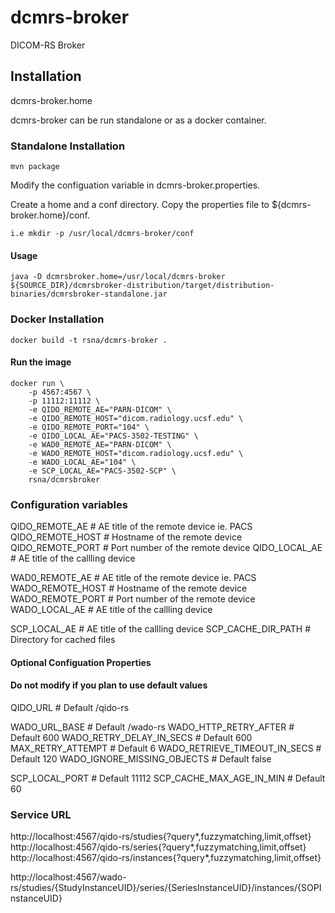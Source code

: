 # dcmrs-broker
DICOM-RS Broker

## Installation
dcmrs-broker.home

dcmrs-broker can be run standalone or as a docker container.  

### Standalone Installation

```
mvn package 
```

Modify the configuation variable in dcmrs-broker.properties. 

Create a home and a conf directory. Copy the properties file to ${dcmrs-broker.home}/conf.

```
i.e mkdir -p /usr/local/dcmrs-broker/conf
```

#### Usage 
```
java -D dcmrsbroker.home=/usr/local/dcmrs-broker ${SOURCE_DIR}/dcmrsbroker-distribution/target/distribution-binaries/dcmrsbroker-standalone.jar

````

### Docker Installation

```
docker build -t rsna/dcmrs-broker .
```

#### Run the image

```
docker run \
    -p 4567:4567 \
    -p 11112:11112 \
    -e QIDO_REMOTE_AE="PARN-DICOM" \
    -e QIDO_REMOTE_HOST="dicom.radiology.ucsf.edu" \
    -e QIDO_REMOTE_PORT="104" \
    -e QIDO_LOCAL_AE="PACS-3502-TESTING" \
    -e WAD0_REMOTE_AE="PARN-DICOM" \
    -e WADO_REMOTE_HOST="dicom.radiology.ucsf.edu" \
    -e WADO_LOCAL_AE="104" \
    -e SCP_LOCAL_AE="PACS-3502-SCP" \
    rsna/dcmrsbroker
```

### Configuration variables

QIDO_REMOTE_AE                              # AE title of the remote device ie. PACS
QIDO_REMOTE_HOST							# Hostname of the remote device
QIDO_REMOTE_PORT							# Port number of the remote device
QIDO_LOCAL_AE								# AE title of the callling device

WAD0_REMOTE_AE								# AE title of the remote device ie. PACS
WADO_REMOTE_HOST							# Hostname of the remote device
WADO_REMOTE_PORT							# Port number of the remote device
WADO_LOCAL_AE								# AE title of the callling device

SCP_LOCAL_AE								# AE title of the callling device
SCP_CACHE_DIR_PATH                          # Directory for cached files

#### Optional Configuation Properties
#### Do not modify if you plan to use default values

QIDO_URL 									# Default /qido-rs

WADO_URL_BASE								# Default /wado-rs
WADO_HTTP_RETRY_AFTER                       # Default 600
WADO_RETRY_DELAY_IN_SECS                    # Default 600
MAX_RETRY_ATTEMPT                           # Default 6
WADO_RETRIEVE_TIMEOUT_IN_SECS               # Default 120
WADO_IGNORE_MISSING_OBJECTS                 # Default false

SCP_LOCAL_PORT								# Default 11112
SCP_CACHE_MAX_AGE_IN_MIN                    # Default 60


### Service URL

http://localhost:4567/qido-rs/studies{?query*,fuzzymatching,limit,offset}
http://localhost:4567/qido-rs/series{?query*,fuzzymatching,limit,offset}
http://localhost:4567/qido-rs/instances{?query*,fuzzymatching,limit,offset}

http://localhost:4567/wado-rs/studies/{StudyInstanceUID}/series/{SeriesInstanceUID}/instances/{SOPInstanceUID}

